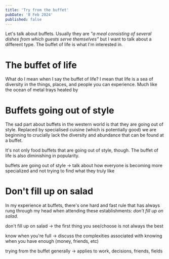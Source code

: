 ```yaml
---
title: 'Try from the buffet'
pubDate: '8 Feb 2024'
published: false
---
```


Let's talk about buffets. Usually they are _"a meal consisting of several dishes from which guests serve themselves"_ but I want to talk about a different type. The buffet of life is what I'm interested in.

# The buffet of life

What do I mean when I say the buffet of life? I mean that life is a sea of diversity in the things, places, and people you can experience. Much like the ocean of metal trays heated by

# Buffets going out of style

The sad part about buffets in the western world is that they are going out of style. Replaced by specialised cuisine (which is potentially good) we are beginning to crucially lack the diversity and abundance that can be found at a buffet.

It's not only food buffets that are going out of style, though. The buffet of life is also diminishing in popularity.

buffets are going out of style -> talk about how everyone is becoming more specialized and not trying to find what they truly like

# Don't fill up on salad

In my experience at buffets, there's one hard and fast rule that has always rung through my head when attending these establishments: _don't fill up on salad_.

don't fill up on salad -> the first thing you see/choose is not always the best

know when you're full -> discuss the complexities associated with knowing when you have enough (money, friends, etc)

trying from the buffet generally -> applies to work, decisions, friends, fields
